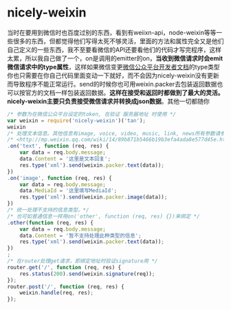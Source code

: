 # nicely-weixin
当时在要用到微信时也百度过别的东西，看到有weiixn-api，node-weixin等等一些很多的东西，但都觉得他们写得太死不够灵活，里面的方法和属性完全又是他们自己定义的一些东西，我不至要看微信的API还要看他们的代码才写完程序，这样太累，所以我自己做了一个，on是调用的emitter的on，**当收到微信请求时会emit微信请求中的type属性**，这样如果微信变更[微信公众平台开发者文档](http://mp.weixin.qq.com/wiki/17/fc9a27730e07b9126144d9c96eaf51f9.html)的type类型你也只需要在你自己代码里面变动一下就好，而不会因为nicely-weixin没有更新而导致程序不能正常运行。send的时候你也可用weixin.packer去包装返回数据也可以按官方的文档一样包装返回数据。**这样在接受和返回时都做到了最大的灵活。nicely-weixin主要只负责接受微信请求并转换成json数据**。其他一切都随你
```javascript
/* 参数为在微信公众平台设定的token, 在验证 服务器地址 时使用 */
var weixin = require('nicely-weixin')('tan');
weixin
/* 处理文本信息。其他信息有image, voice, video, music, link, news所有参数请参考微信文档：  */
/* <http://mp.weixin.qq.com/wiki/14/89b871b5466b19b3efa4ada8e577d45e.html#.E5.9B.9E.E5.A4.8D.E6.96.87.E6.9C.AC.E6.B6.88.E6.81.AF> */
.on('text', function (req, res) {
	var data = req.body.message;
	data.Content = '这里是文本回复';
	res.type('xml').send(weixin.packer.text(data));
})
.on('image', function (req, res) {
	var data = req.body.message;
	data.MediaId = '这里填写MediaId';
	res.type('xml').send(weixin.packer.image(data));
})
/* 统一处理不支持的信息类型。*/
/* 也可如普通信息一样用on('other', function (req, res) {})来绑定 */
.other(function (req, res) {
	var data = req.body.message;
	data.Content = '暂不支持处理此种类型的信息';
	res.type('xml').send(weixin.packer.text(data));
})
;
/* 在router处理get请求，即绑定地址时验证signature用 */
router.get('/', function (req, res) {
	res.status(200).send(weixin.signature(req));
});
router.post('/', function (req, res) {
	weixin.handle(req, res);
});
```
